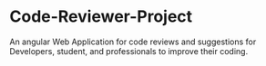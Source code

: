 # Code-Reviewer-Project
An angular Web Application for code reviews and suggestions for Developers, student, and professionals to improve their coding.
